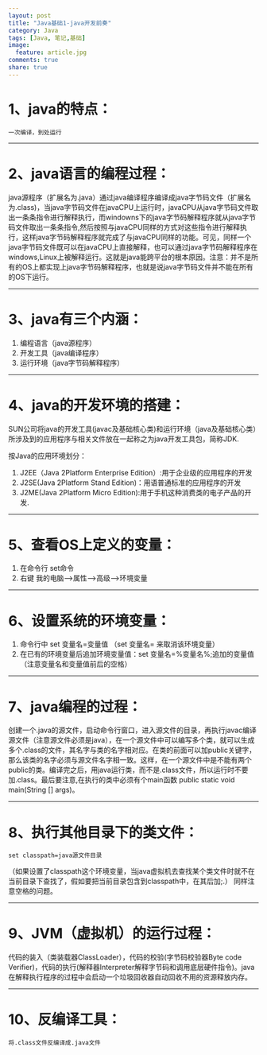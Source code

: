 ```yaml
---
layout: post
title: "Java基础1-java开发前奏"
category: Java
tags: [Java, 笔记,基础]
image:
  feature: article.jpg
comments: true
share: true
---
```


# 1、java的特点： #
	一次编译，到处运行	

----------


# 2、java语言的编程过程： #
java源程序（扩展名为.java）通过java编译程序编译成java字节码文件（扩展名为.class)，当java字节码文件在javaCPU上运行时，javaCPU从java字节码文件取出一条条指令进行解释执行，而windowns下的java字节码解释程序就从java字节码文件取出一条条指令,然后按照与javaCPU同样的方式对这些指令进行解释执行，这样java字节码解释程序就完成了与javaCPU同样的功能。可见，同样一个java字节码文件既可以在javaCPU上直接解释，也可以通过java字节码解释程序在windows,Linux上被解释运行。这就是java能跨平台的根本原因。注意：并不是所有的OS上都实现上java字节码解释程序，也就是说java字节码文件并不能在所有的OS下运行。

----------

# 3、java有三个内涵： #

1. 编程语言（java源程序）
2. 开发工具（java编译程序） 
3. 运行环境（java字节码解释程序）

----------

# 4、java的开发环境的搭建： #

SUN公司将java的开发工具(javac及基础核心类)和运行环境（java及基础核心类）所涉及到的应用程序与相关文件放在一起称之为java开发工具包，简称JDK.

按Java的应用环境划分：

1. J2EE（Java 2Platform Enterprise Edition）:用于企业级的应用程序的开发
1. J2SE(Java 2Platform Stand Edition)：用语普通标准的应用程序的开发
1. J2ME(Java 2Platform Micro Edition):用于手机这种消费类的电子产品的开发.

----------

# 5、查看OS上定义的变量： #

1. 在命令行 set命令
1. 右键 我的电脑-->属性-->高级-->环境变量

----------

# 6、设置系统的环境变量： 

1. 命令行中 set 变量名=变量值 （set 变量名=     来取消该环境变量）
1. 在已有的环境变量后追加环境变量值：set 变量名=%变量名%;追加的变量值  （注意变量名和变量值前后的空格）

----------

# 7、java编程的过程： #
创建一个.java的源文件，启动命令行窗口，进入源文件的目录，再执行javac编译源文件（注意源文件必须是java），在一个源文件中可以编写多个类，就可以生成多个.class的文件，其名字与类的名字相对应。在类的前面可以加public关键字，那么该类的名字必须与源文件名字相一致。这样，在一个源文件中是不能有两个public的类。编译完之后，用java运行类，而不是.class文件，所以运行时不要加.class。最后要注意,在执行的类中必须有个main函数 public static void main(String [] args)。

----------


# 8、执行其他目录下的类文件： #

	set classpath=java源文件目录

（如果设置了classpath这个环境变量，当java虚拟机去查找某个类文件时就不在当前目录下查找了，假如要把当前目录包含到classpath中，在其后加;.） 同样注意空格的问题。

----------

# 9、JVM（虚拟机）的运行过程： #

代码的装入（类装载器ClassLoader），代码的校验(字节码校验器Byte code Verifier)，代码的执行(解释器Interpreter解释字节码和调用底层硬件指令)。java在解释执行程序的过程中会启动一个垃圾回收器自动回收不用的资源释放内存。

----------

# 10、反编译工具： #
	将.class文件反编译成.java文件